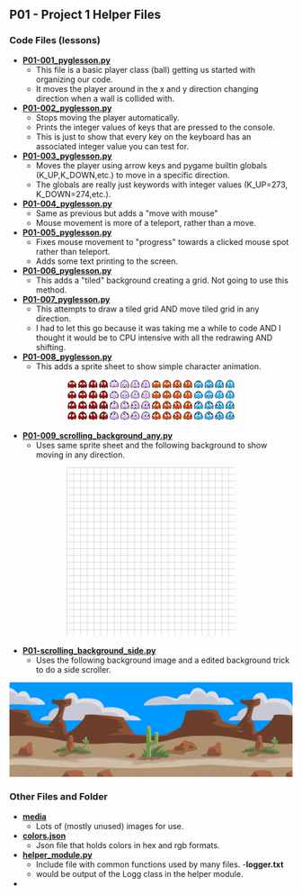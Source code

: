 ## P01 - Project 1 Helper Files

### Code Files (lessons)

- **[P01-001_pyglesson.py](P01-001_pyglesson.py)**
  - This file is a basic player class (ball) getting us started with organizing our code.
  - It moves the player around in the x and y direction changing direction when a wall is collided with.
- **[P01-002_pyglesson.py](P01-002_pyglesson.py)**
  - Stops moving the player automatically.
  - Prints the integer values of keys that are pressed to the console.
  - This is just to show that every key on the keyboard has an associated integer value you can test for.
- **[P01-003_pyglesson.py](P01-003_pyglesson.py)**
  - Moves the player using arrow keys and pygame builtin globals (K_UP,K_DOWN,etc.) to move in a specific direction.
  - The globals are really just keywords with integer values (K_UP=273, K_DOWN=274,etc.).
- **[P01-004_pyglesson.py](P01-004_pyglesson.py)**
  - Same as previous but adds a "move with mouse"
  - Mouse movement is more of a teleport, rather than a move.
- **[P01-005_pyglesson.py](P01-005_pyglesson.py)**
  - Fixes mouse movement to "progress" towards a clicked mouse spot rather than teleport.
  - Adds some text printing to the screen.
- **[P01-006_pyglesson.py](P01-006_pyglesson.py)**
  - This adds a "tiled" background creating a grid. Not going to use this method.
- **[P01-007_pyglesson.py](P01-007_pyglesson.py)**
  - This attempts to draw a tiled grid AND move tiled grid in any direction.
  - I had to let this go because it was taking me a while to code AND I thought it would be to CPU intensive with all the redrawing AND shifting.
- **[P01-008_pyglesson.py](P01-008_pyglesson.py)**
  - This adds a sprite sheet to show simple character animation.

<P align="center"><img src="./media/pacman_ghosts_only_40x.png" width="300"></p>

- **[P01-009_scrolling_background_any.py](P01-009_scrolling_background_any.py)**
  - Uses same sprite sheet and the following background to show moving in any direction.

<P align="center"><img src="./media/tile_1000x1000_40_light.png" width="300"></p>

- **[P01-scrolling_background_side.py](P01-scrolling_background_side.py)**
  - Uses the following background image and a edited background trick to do a side scroller.

<P align="center"><img src="./media/desert_bg_1200.png" width="600"></p>

### Other Files and Folder


- **[media](media)**
  - Lots of (mostly unused) images for use.
- **[colors.json](colors.json)**
  - Json file that holds colors in hex and rgb formats.
- **[helper_module.py](helper_module.py)**
  - Include file with common functions used by many files.
-**logger.txt**
  - would be output of the Logg class in the helper module.
-